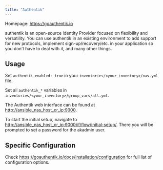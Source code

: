 ```yaml
---
title: "Authentik"
---
```


Homepage: <https://goauthentik.io>

authentik is an open-source Identity Provider focused on flexibility and versatility. You can use authentik in an existing environment to add support for new protocols, implement sign-up/recovery/etc. in your application so you don't have to deal with it, and many other things.

## Usage

Set `authentik_enabled: true` in your `inventories/<your_inventory>/nas.yml` file.

Set all `authentik_*` variables in `inventories/<your_inventory>/group_vars/all.yml`.

The Authentik web interface can be found at <http://ansible_nas_host_or_ip:9000>.

To start the initial setup, navigate to <http://ansible_nas_host_or_ip:9000/if/flow/initial-setup/>. There you will be prompted to set a password for the akadmin user.

## Specific Configuration

Check <https://goauthentik.io/docs/installation/configuration> for full list of configuration options.
